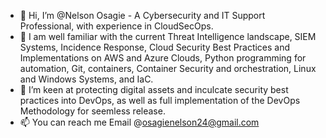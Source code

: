 - 👋 Hi, I’m @Nelson Osagie - A Cybersecurity and IT Support Professional, with experience in CloudSecOps.
- 🌱 I am well familiar with the current Threat Intelligence landscape, SIEM Systems, Incidence Response, Cloud Security Best Practices and Implementations on AWS and Azure Clouds, Python programming for automation, Git, containers, Container Security and orchestration, Linux and Windows Systems, and IaC.
- 💞️ I’m keen at protecting digital assets and inculcate security best practices into DevOps, as well as full implementation of the DevOps Methodology for seemless release.
- 📫 You can reach me Email @osagienelson24@gmail.com
